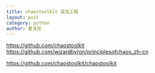 ```yaml
---
title: chaostoolkit 混沌工程
layout: post
category: python
author: 夏泽民
---
```

https://github.com/chaostoolkit
https://github.com/wizardbyron/principlesofchaos_zh-cn

https://github.com/chaostoolkit/chaostoolkit
<!-- more -->

